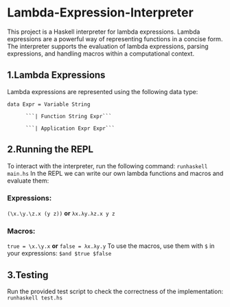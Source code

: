 # Lambda-Expression-Interpreter
This project is a Haskell interpreter for lambda expressions. Lambda expressions are a powerful way of representing functions in a concise form. The interpreter supports the evaluation of lambda expressions, parsing expressions, and handling macros within a computational context.

## 1.Lambda Expressions
Lambda expressions are represented using the following data type:

```data Expr = Variable String```

          ```| Function String Expr```

          ```| Application Expr Expr```

## 2.Running the REPL
To interact with the interpreter, run the following command:
```runhaskell main.hs```
In the REPL we can write our own lambda functions and macros and evaluate them:
### Expressions:
```(\x.\y.\z.x (y z))``` **or** ```λx.λy.λz.x y z```
### Macros:
```true = \x.\y.x``` **or** ```false = λx.λy.y```
To use the macros, use them with ```$``` in your expressions: ```$and $true $false```

## 3.Testing
Run the provided test script to check the correctness of the implementation:
```runhaskell test.hs```
